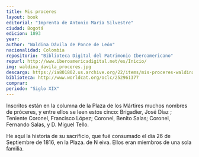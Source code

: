 ```yaml
---
title: Mis proceres 
layout: book
editorial: "Imprenta de Antonio María Silvestre"
ciudad: Bogotá
edicion: 1893
year: 
author: "Waldina Dávila de Ponce de León"
nacionalidad: Colombia
repositorio: "Biblioteca Digital del Patrimonio Iberoamericano"
repurl: http://www.iberoamericadigital.net/es/Inicio/
img: waldina_davila_proceres.jpg
descarga: https://ia801802.us.archive.org/22/items/mis-proceres-waldina-davila-de-ponce-de-leon/Mis%20proceres%20-%20Waldina%20Da%CC%81vila%20de%20Ponce%20de%20Leo%CC%81n.pdf
biblioteca: http://www.worldcat.org/oclc/252961377
comprar: 
periodo: "Siglo XIX"
---
```

 

Inscritos están en la columna de la Plaza de los Mártires muchos nombres de próceres, y entre ellos se leen estos cinco: Brigadier, José Díaz ; Teniente Coronel, Francisco López; Coronel, Benito Salas; Coronel, Fernando Salas, y D. Miguel Tello.
 
He aquí la historia de su sacrificio, que fué consumado el día 26 de Septiembre de 1816, en la Plaza. de N eiva. Ellos eran miembros de una sola familia.
